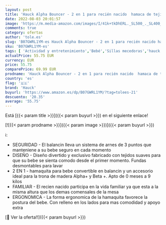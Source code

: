 ```yaml
---
layout: post
title: 'Hauck Alpha Bouncer - 2 en 1 para recién nacido  hamaca de tejido suave  combinable con trona de madera evolutiva Alpha+ y Beta+ de HAUCK  incluido reductor  mecedora para bebes  Stretch Beige 661987'
date: 2022-08-03 20:01:57
image: 'https://m.media-amazon.com/images/I/41k+tkDhERL._SL500_._SL400_.jpg'
comments: true
category: ofertas
author: 'tole.es'
slug: 'B07GWRL1YM-es Hauck Alpha Bouncer - 2 en 1 para recién nacido hamaca de...'
sku: 'B07GWRL1YM-es'
tags: [ 'Actividad y entretenimiento','Bebé','Sillas mecedoras','hauck','nacido','recién','trona','🇪🇸', ]
actualPrice: 55.75 EUR
currency: EUR
price: 55.75
comparePrice: 69.99 EUR
prodname: 'Hauck Alpha Bouncer - 2 en 1 para recién nacido  hamaca de tejido suave  combinable con trona de madera evolutiva Alpha+ y Beta+ de HAUCK  incluido reductor  mecedora para bebes  Stretch Beige 661987'
country: 'es'
flag: '🇪🇸'
brand: 'Hauck'
buyurl: 'https://www.amazon.es/dp/B07GWRL1YM/?tag=tolees-21'
descuento: '20.35'
average: '55.75'
---
```


Está [{{< param title >}}]({{< param buyurl >}}) en el siguiente enlace!

[![{{< param prodname >}}]({{< param image >}})]({{< param buyurl >}})

ℹ️:

- SEGURIDAD - El balancin lleva un sistema de arnes de 3 puntos que manteniene a su bebe seguro en cada momento
- DISEÑO - Diseño divertido y exclusivo fabricado con tejidos suaves para que su bebe se sienta comodo desde el primer momento. Fundas desmontables para lavar
- 2 EN 1 - hamaquita para bebe convertible en balancin y un accesorio ideal para la trona de madera Alpha+ y Beta +. Apto de 0 meses a 9 kilos
- FAMILIAR - El recien nacido participa en la vida familiar ya que esta a la misma altura que los demas comensales de la mesa
- ERGONOMICA - La forma ergonomica de la hamaquita favorece la postura del bebe. Con relleno en los lados para mas comodidad y apoyo extra

[🛒 Ver la oferta!!]({{< param buyurl >}})
